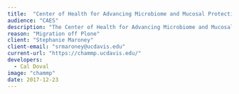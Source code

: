 ```yaml
---
title:  "Center of Health for Advancing Microbiome and Mucosal Protection"
audience: "CAES"
description: "The Center of Health for Advancing Microbiome and Mucosal Protection (CHAMMP) was developed from a Research Investments in the Sciences and Engineering (RISE) program."
reason: "Migration off Plone"
client: "Stephanie Maroney"
client-email: "srmaroney@ucdavis.edu"
current-url: "https://chammp.ucdavis.edu/"
developers:
  - Cal Doval
image: "chammp"
date: 2017-12-23
---
```

